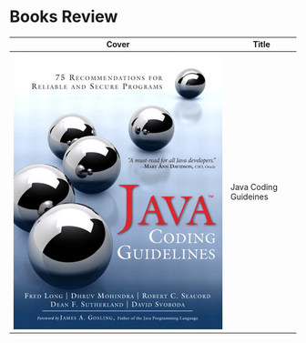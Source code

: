 # Books Review

| Cover | Title |
| --- | --- |
| ![Java Coding Guideines](/Java%20Coding%20Guideines.png) | Java Coding Guideines |
